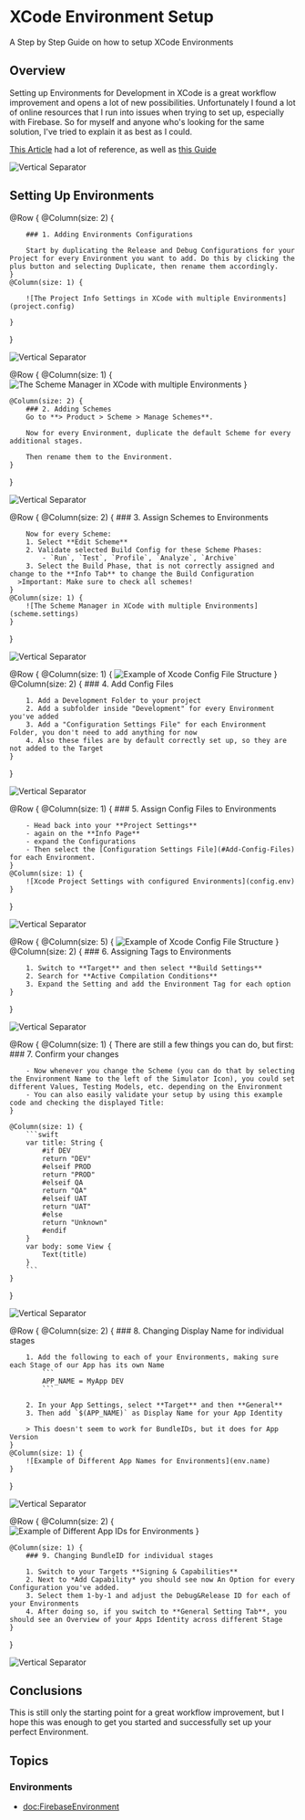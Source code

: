 # XCode Environment Setup

A Step by Step Guide on how to setup XCode Environments

## Overview
Setting up Environments for Development in XCode is a great workflow improvement and opens a lot of new possibilities. Unfortunately I found a lot of online resources that I run into issues when trying to set up, especially with Firebase. So for myself and anyone who's looking for the same solution, I've tried to explain it as best as I could.

[This Article](#https://sarunw.com/posts/how-to-set-up-ios-environments/) had a lot of reference, as well as [this Guide](#https://satvasolutions.com/blog/set-up-ios-environments-using-xcode-schemes-production-sandbox#:~:text=Go%20To%20Build%20Setting%20%2D%3E%20Top,corner%20tap%20“%2B”%20icon.&text=Add%20“App%20Name”%20in%20User,name%20looks%20like%20the%20below.)

![Vertical Separator](vertical_line)

## Setting Up Environments

@Row {
    @Column(size: 2) {
        
        ### 1. Adding Environments Configurations

        Start by duplicating the Release and Debug Configurations for your Project for every Environment you want to add. Do this by clicking the plus button and selecting Duplicate, then rename them accordingly.
    }
    @Column(size: 1) {
        
        ![The Project Info Settings in XCode with multiple Environments](project.config)

    }
}
    
![Vertical Separator](vertical_line)


@Row {
    @Column(size: 1) {
        ![The Scheme Manager in XCode with multiple Environments](add.scheme)
    }
    
    @Column(size: 2) {
        ### 2. Adding Schemes
        Go to **> Product > Scheme > Manage Schemes**. 
        
        Now for every Environment, duplicate the default Scheme for every additional stages.
        
        Then rename them to the Environment.
    }   
    
}

![Vertical Separator](vertical_line)

@Row {
    @Column(size: 2) {
        ### 3. Assign Schemes to Environments
        
        Now for every Scheme:
        1. Select **Edit Scheme**  
        2. Validate selected Build Config for these Scheme Phases:
            - `Run`, `Test`, `Profile`, `Analyze`, `Archive`
        3. Select the Build Phase, that is not correctly assigned and change to the **Info Tab** to change the Build Configuration
      >Important: Make sure to check all schemes!
    }
    @Column(size: 1) {
        ![The Scheme Manager in XCode with multiple Environments](scheme.settings)
    }
}

![Vertical Separator](vertical_line)

@Row {
    @Column(size: 1) {
        ![Example of Xcode Config File Structure](config.files)
    }
    @Column(size: 2) {
        ### 4. Add Config Files

        1. Add a Development Folder to your project 
        2. Add a subfolder inside "Development" for every Environment you've added
        3. Add a "Configuration Settings File" for each Environment Folder, you don't need to add anything for now
        4. Also these files are by default correctly set up, so they are not added to the Target
    }
}

![Vertical Separator](vertical_line)

@Row {
    @Column(size: 1) {
        ### 5. Assign Config Files to Environments
        
        - Head back into your **Project Settings** 
        - again on the **Info Page**
        - expand the Configurations
        - Then select the [Configuration Settings File](#Add-Config-Files) for each Environment.
    }
    @Column(size: 1) {
        ![Xcode Project Settings with configured Environments](config.env)
    }
}

![Vertical Separator](vertical_line)

@Row {
    @Column(size: 5) {
        ![Example of Xcode Config File Structure](env.tags)
    }
    @Column(size: 2) {
        ### 6. Assigning Tags to Environments

        1. Switch to **Target** and then select **Build Settings**
        2. Search for **Active Compilation Conditions**
        3. Expand the Setting and add the Environment Tag for each option
    }
}

![Vertical Separator](vertical_line)

@Row {
    @Column(size: 1) {
        There are still a few things you can do, but first:
        ### 7. Confirm your changes

        - Now whenever you change the Scheme (you can do that by selecting the Environment Name to the left of the Simulator Icon), you could set different Values, Testing Models, etc. depending on the Environment
        - You can also easily validate your setup by using this example code and checking the displayed Title:
    }
    
    @Column(size: 1) {
        ```swift
        var title: String {
            #if DEV
            return "DEV"
            #elseif PROD
            return "PROD"
            #elseif QA
            return "QA"
            #elseif UAT
            return "UAT"
            #else
            return "Unknown"
            #endif
        }
        var body: some View {
            Text(title)
        }
        ```
    }
}

![Vertical Separator](vertical_line)

@Row {
    @Column(size: 2) {
        ### 8. Changing Display Name for individual stages

        1. Add the following to each of your Environments, making sure each Stage of our App has its own Name
            ```
            APP_NAME = MyApp DEV
            ```
        
        2. In your App Settings, select **Target** and then **General**
        3. Then add `$(APP_NAME)` as Display Name for your App Identity
        
        > This doesn't seem to work for BundleIDs, but it does for App Version
    }
    @Column(size: 1) {
        ![Example of Different App Names for Environments](env.name)
    }
}

![Vertical Separator](vertical_line)

@Row {
    @Column(size: 2) {
        ![Example of Different App IDs for Environments](env.id)
    }

    @Column(size: 1) {
        ### 9. Changing BundleID for individual stages

        1. Switch to your Targets **Signing & Capabilities**
        2. Next to *Add Capability* you should see now An Option for every Configuration you've added.
        3. Select them 1-by-1 and adjust the Debug&Release ID for each of your Environments
        4. After doing so, if you switch to **General Setting Tab**, you should see an Overview of your Apps Identity across different Stage 
    }
}

![Vertical Separator](vertical_line)

## Conclusions

This is still only the starting point for a great workflow improvement, but I hope this was enough to get you started and successfully set up your perfect Environment.



## Topics

### Environments

- <doc:FirebaseEnvironment>
